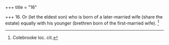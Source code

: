 +++
title = "16"

+++
16. Or (let the eldest son) who is born of a later-married wife (share the estate) equally with his younger (brethren born of the first-married wife). [^16] 


[^16]:  Colebrooke loc. cit.
